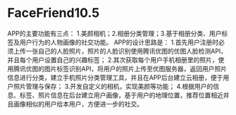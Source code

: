 # FaceFriend10.5
APP的主要功能有三点：
1.美颜相机；2.相册分类管理；3.基于相册分类、用户标签及用户行为的人物画像的社交功能。
APP的设计思路是：
1.首先用户注册时必须上传一张自己的人脸照片，照片的人脸识别使用腾讯优图的优图人脸检测API，并且每个用户设置自己的兴趣标签；
2.其次获取每个用户手机相册里的照片，使用腾讯优图的图片标签识别API，将用户的照片上传至优图服务器，返回用户照片信息进行分类，建立手机照片分类管理工具，并且在APP后台建立云相册，便于用户照片管理与保存；
3.开发自定义的相机，实现美颜等功能；
4.根据用户的信息、标签、照片信息在后台建立用户画像，基于用户的地理位置，推荐位置相近并且画像相似的用户给本用户，方便进一步的社交。
